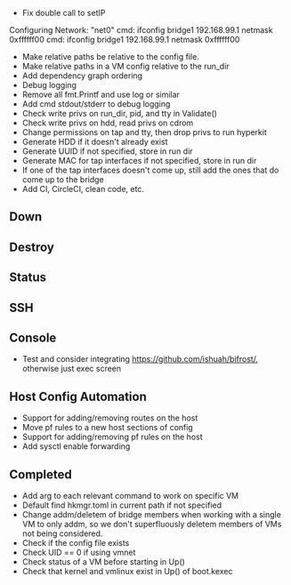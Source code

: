 
- Fix double call to setIP

Configuring Network: "net0"
cmd: ifconfig bridge1 192.168.99.1 netmask 0xffffff00
cmd: ifconfig bridge1 192.168.99.1 netmask 0xffffff00

- Make relative paths be relative to the config file.
- Make relative paths in a VM config relative to the run_dir
- Add dependency graph ordering
- Debug logging
- Remove all fmt.Printf and use log or similar
- Add cmd stdout/stderr to debug logging
- Check write privs on run_dir, pid, and tty in Validate()
- Check write privs on hdd, read privs on cdrom
- Change permissions on tap and tty, then drop privs to run hyperkit
- Generate HDD if it doesn't already exist
- Generate UUID if not specified, store in run dir
- Generate MAC for tap interfaces if not specified, store in run dir
- If one of the tap interfaces doesn't come up, still add the ones that do come up to the bridge
- Add CI, CircleCI, clean code, etc.

## Down

## Destroy

## Status

## SSH

## Console

- Test and consider integrating https://github.com/ishuah/bifrost/, otherwise just exec screen

## Host Config Automation

- Support for adding/removing routes on the host
- Move pf rules to a new host sections of config
- Support for adding/removing pf rules on the host
- Add sysctl enable forwarding

## Completed

- Add arg to each relevant command to work on specific VM
- Default find hkmgr.toml in current path if not specified
- Change addm/deletem of bridge members when working with a single VM to only addm, so we don't superfluously deletem members of VMs not being considered.
- Check if the config file exists
- Check UID == 0 if using vmnet
- Check status of a VM before starting in Up()
- Check that kernel and vmlinux exist in Up() of boot.kexec
